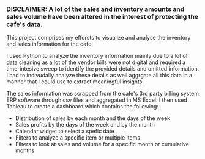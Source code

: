 ### DISCLAIMER: A lot of the sales and inventory amounts and sales volume have been altered in the interest of protecting the cafe's data.

This project comprises my efforsts to visualize and analyse the inventory and sales information for the cafe. 


I used Python to analyze the inventory information mainly due to a lot of data cleaning as a lot of the vendor bills were not digital and required a time-intesive sweep to identify the provided details and omitted information. 
I had to indivudally analyze these details as well aggrgate all this data in a manner that I could use to extract meaningful insights.


The sales information was scrapped from the cafe's 3rd party billing system ERP software through csv files and aggregated in MS Excel. I then used Tableau to create a dashboard which contains the following:
* Distribution of sales by each month and the days of the week
* Sales profits by the days of the week and by the month
* Calendar widget to select a spefic date
* Filters to analyze a specific item or multiple items
* Filters to look at sales and volume for a specific month or cumulative months
